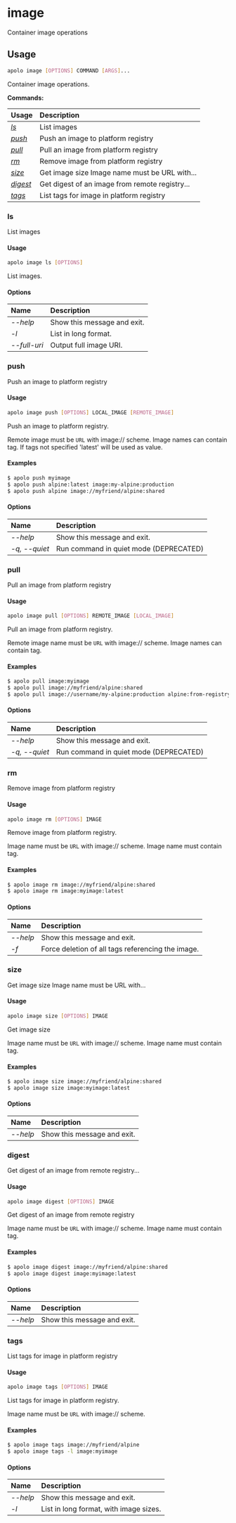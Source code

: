 # image

Container image operations

## Usage

```bash
apolo image [OPTIONS] COMMAND [ARGS]...
```

Container image operations.

**Commands:**

| Usage | Description |
| :--- | :--- |
| [_ls_](image.md#ls) | List images |
| [_push_](image.md#push) | Push an image to platform registry |
| [_pull_](image.md#pull) | Pull an image from platform registry |
| [_rm_](image.md#rm) | Remove image from platform registry |
| [_size_](image.md#size) | Get image size Image name must be URL with... |
| [_digest_](image.md#digest) | Get digest of an image from remote registry... |
| [_tags_](image.md#tags) | List tags for image in platform registry |

### ls

List images

#### Usage

```bash
apolo image ls [OPTIONS]
```

List images.

#### Options

| Name | Description |
| :--- | :--- |
| _--help_ | Show this message and exit. |
| _-l_ | List in long format. |
| _--full-uri_ | Output full image URI. |

### push

Push an image to platform registry

#### Usage

```bash
apolo image push [OPTIONS] LOCAL_IMAGE [REMOTE_IMAGE]
```

Push an image to platform registry.

Remote image must be `URL` with image:// scheme. Image names can contain tag. If tags not specified 'latest' will be used as value.

#### Examples

```bash
$ apolo push myimage
$ apolo push alpine:latest image:my-alpine:production
$ apolo push alpine image://myfriend/alpine:shared
```

#### Options

| Name | Description |
| :--- | :--- |
| _--help_ | Show this message and exit. |
| _-q, --quiet_ | Run command in quiet mode \(DEPRECATED\) |

### pull

Pull an image from platform registry

#### Usage

```bash
apolo image pull [OPTIONS] REMOTE_IMAGE [LOCAL_IMAGE]
```

Pull an image from platform registry.

Remote image name must be `URL` with image:// scheme. Image names can contain tag.

#### Examples

```bash
$ apolo pull image:myimage
$ apolo pull image://myfriend/alpine:shared
$ apolo pull image://username/my-alpine:production alpine:from-registry
```

#### Options

| Name | Description |
| :--- | :--- |
| _--help_ | Show this message and exit. |
| _-q, --quiet_ | Run command in quiet mode \(DEPRECATED\) |

### rm

Remove image from platform registry

#### Usage

```bash
apolo image rm [OPTIONS] IMAGE
```

Remove image from platform registry.

Image name must be `URL` with image:// scheme. Image name must contain tag.

#### Examples

```bash
$ apolo image rm image://myfriend/alpine:shared
$ apolo image rm image:myimage:latest
```

#### Options

| Name | Description |
| :--- | :--- |
| _--help_ | Show this message and exit. |
| _-f_ | Force deletion of all tags referencing the image. |

### size

Get image size Image name must be URL with...

#### Usage

```bash
apolo image size [OPTIONS] IMAGE
```

Get image size

Image name must be `URL` with image:// scheme. Image name must contain tag.

#### Examples

```bash
$ apolo image size image://myfriend/alpine:shared
$ apolo image size image:myimage:latest
```

#### Options

| Name | Description |
| :--- | :--- |
| _--help_ | Show this message and exit. |

### digest

Get digest of an image from remote registry...

#### Usage

```bash
apolo image digest [OPTIONS] IMAGE
```

Get digest of an image from remote registry

Image name must be `URL` with image:// scheme. Image name must contain tag.

#### Examples

```bash
$ apolo image digest image://myfriend/alpine:shared
$ apolo image digest image:myimage:latest
```

#### Options

| Name | Description |
| :--- | :--- |
| _--help_ | Show this message and exit. |

### tags

List tags for image in platform registry

#### Usage

```bash
apolo image tags [OPTIONS] IMAGE
```

List tags for image in platform registry.

Image name must be `URL` with image:// scheme.

#### Examples

```bash
$ apolo image tags image://myfriend/alpine
$ apolo image tags -l image:myimage
```

#### Options

| Name | Description |
| :--- | :--- |
| _--help_ | Show this message and exit. |
| _-l_ | List in long format, with image sizes. |

